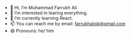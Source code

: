- 👋 Hi, I’m Muhammad Farrukh Ali
- 👀 I’m interested in learing everything.
- 🌱 I’m currently learning React.
- 📫 You can reach me by email: farrukhaliok@gmail.com
- 😄 Pronouns: he/ him
